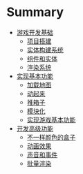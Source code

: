 # Summary

- [游戏开发基础](./c01-00-intro.md)
    - [项目搭建](./c01-01-setup.md)
    - [实体构建系统](./c01-02-ecs.md)
    - [组件和实体](./c01-03-entities-components.md)
    - [渲染系统](./c01-04-rendering.md)
- [实现基本功能](./c02-00-intro.md)
    - [加载地图](./c02-01-map-loading.md)
    - [动起来](./c02-02-move-player.md)
    - [推箱子](./c02-03-push-box.md)
    - [模块化](./c02-04-modules.md)
    - [实现游戏基本功能](./c02-05-gameplay.md)
- [开发高级功能]()
    - [不一样颜色的盒子]()
    - [动画效果]()
    - [声音和事件]()
    - [批量渲染]()

